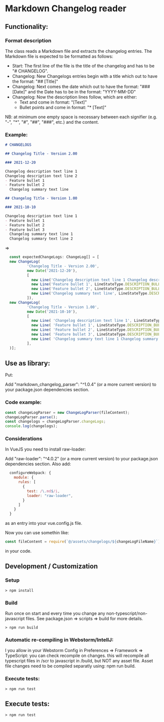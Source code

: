 # Markdown Changelog reader

## Functionality:

### Format description

The class reads a Markdown file and extracts the changelog entries.
The Markdown file is expected to be formatted as follows:
- Start: The first line of the file is the title of the changelog and has to be "# CHANGELOG".
- Changelog: New Changelogs entries begin with a title which out to have the format: "## [Title]"
- Changelog: Next comes the date which out to have the format: "### [Date]" and the Date has to be in the format: "YYYY-MM-DD"
- Changelog: Now the description lines follow, which are either: 
  - Text and come in format: "[Text]" 
  - Bullet points and come in format: "* [Text]"

NB: at minimum one empty space is necessary between each signifier (e.g. "-", "*", "#", "##", "###", etc.) and the content.

### Example:

```markdown
# CHANGELOGS

## Changelog Title - Version 2.00

### 2021-12-20

Changelog description text line 1
Changelog description text line 2
- Feature bullet 1
- Feature bullet 2
  Changelog summary text line

## Changelog Title - Version 1.00

### 2021-10-10

Changelog description text line 1
- Feature bullet 1
- Feature bullet 2
- Feature bullet 3
  Changelog summary text line 1
  Changelog summary text line 2
``` 

=>

```javascript
  const expectedChangeLogs: ChangeLog[] = [
  new ChangeLog(
          'Changelog Title - Version 2.00',
          new Date('2021-12-20'),
          [
            new Line('Changelog description text line 1 Changelog description text line 2', LineStateType.DESCRIPTION_TEXT  ),
            new Line('Feature bullet 1', LineStateType.DESCRIPTION_BULLET  ),
            new Line('Feature bullet 2', LineStateType.DESCRIPTION_BULLET  ),
            new Line('Changelog summary text line', LineStateType.DESCRIPTION_TEXT)
          ]),
  new ChangeLog(
          'Changelog Title - Version 1.00',
          new Date('2021-10-10'),
          [
            new Line( 'Changelog description text line 1', LineStateType.DESCRIPTION_TEXT ),
            new Line( 'Feature bullet 1', LineStateType.DESCRIPTION_BULLET),
            new Line( 'Feature bullet 2', LineStateType.DESCRIPTION_BULLET),
            new Line( 'Feature bullet 3', LineStateType.DESCRIPTION_BULLET),
            new Line( 'Changelog summary text line 1 Changelog summary text line 2', LineStateType.DESCRIPTION_TEXT),
          ],
  )];
```

## Use as library:

Put:

Add "markdown_changelog_parser": "^1.0.4" (or a more current version) to your package.json dependencies section.

### Code example:

```javascript
const changeLogParser = new ChangeLogParser(fileContent);
changeLogParser.parse();
const changelogs = changeLogParser.changeLogs;
console.log(changelogs);
```

### Considerations

In VueJS you need to install raw-loader:

Add "raw-loader": "^4.0.2" (or a more current version) to your package.json dependencies section.
Also add:

```javascript
  configureWebpack: {
    module: {
      rules: [
        {
          test: /\.md$/i,
          loader: "raw-loader",
        }
      ]
    }
  }
```
as an entry into your vue.config.js file.

Now you can use somethin like: 

```javascript
const fileContent = require(`@/assets/changelogs/${changeLogFileName}`);
```

in your code.

## Development / Customization

### Setup

```
> npm install
```

### Build

Run once on start and every time you change any non-typescript/non-javascript files.
See package.json => scripts => build for more details.

```shell
> npm run build
```

### Automatic re-compiling in Webstorm/IntellJ:

I you allow in your Webstorm Config in Preferences => Framework => TypeScript: you can check recompile on changes.
this will recompile all typescript files in /scr to javascript in /build, but NOT any asset file.
Asset file changes need to be compiled separatly using: npm run build.

### Execute tests:

```shell
> npm run test
```

## Execute tests:

```shell
> npm run test
```
